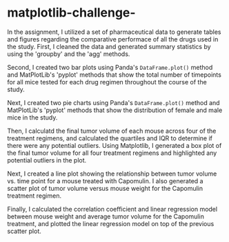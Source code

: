 # matplotlib-challenge-

In the assignment, I utilized a set of pharmaceutical data to generate tables and figures regarding the comparative performace of all the drugs used in the study. First, I cleaned the data and generated summary statistics by using the 'groupby' and the 'agg' methods. 

Second, I created two bar plots using Panda's `DataFrame.plot()` method and MatPlotLib's 'pyplot' methods that show the total number of timepoints for all mice tested for each drug regimen throughout the course of the study.

Next, I created two pie charts using Panda's `DataFrame.plot()` method and MatPlotLib's 'pyplot' methods that show the distribution of female and male mice in the study.

Then, I calculatd the final tumor volume of each mouse across four of the treatment regimens, and calculated the quartiles and IQR to determine if there were any potential outliers. Using Matplotlib, I generated a box plot of the final tumor volume for all four treatment regimens and highlighted any potential outliers in the plot. 

Next, I created a line plot showing the relationship between tumor volume vs. time point for a mouse treated with Capomulin. I also generated a scatter plot of tumor volume versus mouse weight for the Capomulin treatment regimen.

Finally, I calculated the correlation coefficient and linear regression model between mouse weight and average tumor volume for the Capomulin treatment, and plotted the linear regression model on top of the previous scatter plot.


